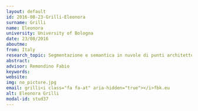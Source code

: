 ```yaml
---
layout: default 
id: 2016-08-23-Grilli-Eleonora
surname: Grilli
name: Eleonora
university: University of Bologna
date: 23/08/2016
aboutme: 
from: Italy
research_topic: Segmentazione e semantica in nuvole di punti architettoniche
abstract: 
advisor: Remondino Fabio
keywords: 
website: 
img: no_picture.jpg
email: grilli<i class="fa fa-at" aria-hidden="true"></i>fbk.eu
alt: Eleonora Grilli
modal-id: stud37
---
```

